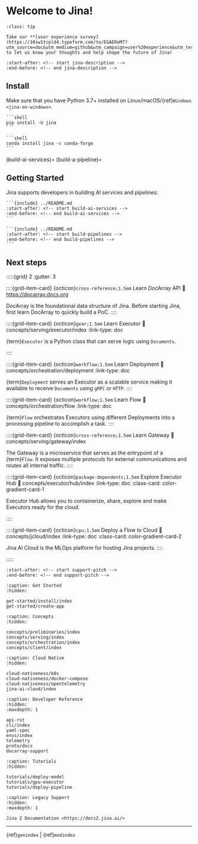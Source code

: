# Welcome to Jina!

```{admonition} Survey
:class: tip

Take our **[user experience survey](https://10sw1tcpld4.typeform.com/to/EGAEReM7?utm_source=doc&utm_medium=github&utm_campaign=user%20experience&utm_term=feb2023&utm_content=survey)** to let us know your thoughts and help shape the future of Jina!
```

```{include} ../README.md
:start-after: <!-- start jina-description -->
:end-before: <!-- end jina-description -->
```

## Install

Make sure that you have Python 3.7+ installed on Linux/macOS/{ref}`Windows <jina-on-windows>`.

````{tab} via PyPI
```shell
pip install -U jina
```
````
````{tab} via Conda
```shell
conda install jina -c conda-forge
```
````
(build-ai-services)=
(build-a-pipeline)=
## Getting Started
Jina supports developers in building AI services and pipelines:

````{tab} Build AI Services
```{include} ../README.md
:start-after: <!-- start build-ai-services -->
:end-before: <!-- end build-ai-services -->
```
````

````{tab} Build Pipelines
```{include} ../README.md
:start-after: <!-- start build-pipelines -->
:end-before: <!-- end build-pipelines -->
```
````


## Next steps

:::::{grid} 2
:gutter: 3


::::{grid-item-card} {octicon}`cross-reference;1.5em` Learn DocArray API
:link: https://docarray.docs.org

DocArray is the foundational data structure of Jina. Before starting Jina, first learn DocArray to quickly build a PoC. 
::::

::::{grid-item-card} {octicon}`gear;1.5em` Learn Executor
:link: concepts/serving/executor/index
:link-type: doc

{term}`Executor` is a Python class that can serve logic using `Documents`.

::::

::::{grid-item-card} {octicon}`workflow;1.5em` Learn Deployment
:link: concepts/orchestration/deployment
:link-type: doc

{term}`Deployment` serves an Executor as a scalable service making it available to receive `Documents` using `gRPC` or `HTTP`.
::::

::::{grid-item-card} {octicon}`workflow;1.5em` Learn Flow
:link: concepts/orchestration/flow
:link-type: doc

{term}`Flow` orchestrates Executors using different Deployments into a processing pipeline to accomplish a task.
::::

::::{grid-item-card} {octicon}`cross-reference;1.5em` Learn Gateway
:link: concepts/serving/gateway/index

The Gateway is a microservice that serves as the entrypoint of a {term}`Flow`. It exposes multiple protocols for external communications and routes all internal traffic.
::::

::::{grid-item-card} {octicon}`package-dependents;1.5em` Explore Executor Hub
:link: concepts/executor/hub/index
:link-type: doc
:class-card: color-gradient-card-1


Executor Hub allows you to containerize, share, explore and make Executors ready for the cloud.

::::


::::{grid-item-card} {octicon}`cpu;1.5em` Deploy a Flow to Cloud
:link: concepts/jcloud/index
:link-type: doc
:class-card: color-gradient-card-2

Jina AI Cloud is the MLOps platform for hosting Jina projects.
::::



:::::

```{include} ../README.md
:start-after: <!-- start support-pitch -->
:end-before: <!-- end support-pitch -->
```


```{toctree}
:caption: Get Started
:hidden:

get-started/install/index
get-started/create-app
```



```{toctree}
:caption: Concepts
:hidden:

concepts/preliminaries/index
concepts/serving/index
concepts/orchestration/index
concepts/client/index
```

```{toctree}
:caption: Cloud Native
:hidden:

cloud-nativeness/k8s
cloud-nativeness/docker-compose
cloud-nativeness/opentelemetry
jina-ai-cloud/index
```

```{toctree}
:caption: Developer Reference
:hidden:
:maxdepth: 1

api-rst
cli/index
yaml-spec
envs/index
telemetry
proto/docs
docarray-support
```

```{toctree}
:caption: Tutorials
:hidden:

tutorials/deploy-model
tutorials/gpu-executor
tutorials/deploy-pipeline
```

```{toctree}
:caption: Legacy Support
:hidden:
:maxdepth: 1

Jina 2 Documentation <https://docs2.jina.ai/>
```


---
{ref}`genindex` | {ref}`modindex`
